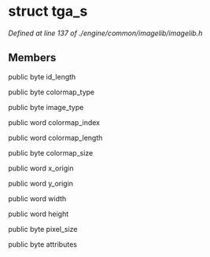 # struct tga_s

*Defined at line 137 of ./engine/common/imagelib/imagelib.h*

## Members

public byte id_length

public byte colormap_type

public byte image_type

public word colormap_index

public word colormap_length

public byte colormap_size

public word x_origin

public word y_origin

public word width

public word height

public byte pixel_size

public byte attributes



